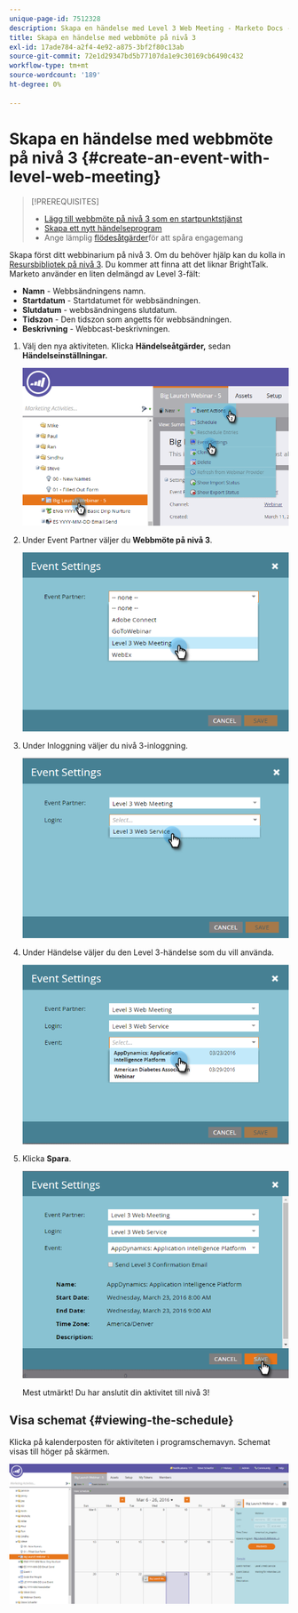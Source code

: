 ```yaml
---
unique-page-id: 7512328
description: Skapa en händelse med Level 3 Web Meeting - Marketo Docs - produktdokumentation
title: Skapa en händelse med webbmöte på nivå 3
exl-id: 17ade784-a2f4-4e92-a875-3bf2f80c13ab
source-git-commit: 72e1d29347bd5b77107da1e9c30169cb6490c432
workflow-type: tm+mt
source-wordcount: '189'
ht-degree: 0%

---
```


# Skapa en händelse med webbmöte på nivå 3 {#create-an-event-with-level-web-meeting}

>[!PREREQUISITES]
>
>* [Lägg till webbmöte på nivå 3 som en startpunktstjänst](/help/marketo/product-docs/administration/additional-integrations/add-level-3-web-meeting-as-a-launchpoint-service.md)
>* [Skapa ett nytt händelseprogram](/help/marketo/product-docs/demand-generation/events/understanding-events/create-a-new-event-program.md)
>* Ange lämplig [flödesåtgärder](/help/marketo/product-docs/core-marketo-concepts/smart-campaigns/flow-actions/add-a-flow-step-to-a-smart-campaign.md)för att spåra engagemang


Skapa först ditt webbinarium på nivå 3. Om du behöver hjälp kan du kolla in [Resursbibliotek på nivå 3](https://www.level3.com/en/resource-library/). Du kommer att finna att det liknar BrightTalk.  Marketo använder en liten delmängd av Level 3-fält:

* **Namn** - Webbsändningens namn.
* **Startdatum** - Startdatumet för webbsändningen.
* **Slutdatum** - webbsändningens slutdatum.
* **Tidszon** - Den tidszon som angetts för webbsändningen.
* **Beskrivning** - Webbcast-beskrivningen.

1. Välj den nya aktiviteten. Klicka **Händelseåtgärder,** sedan **Händelseinställningar.**

   ![](assets/image2016-3-24-15-3a40-3a39.png)

1. Under Event Partner väljer du **Webbmöte på nivå 3**.

   ![](assets/image2016-3-24-15-3a42-3a10.png)

1. Under Inloggning väljer du nivå 3-inloggning.

   ![](assets/image2016-3-24-15-3a43-3a43.png)

1. Under Händelse väljer du den Level 3-händelse som du vill använda.

   ![](assets/image2016-3-24-15-3a44-3a41.png)

1. Klicka **Spara**.

   ![](assets/image2016-3-24-15-3a45-3a31.png)

   Mest utmärkt! Du har anslutit din aktivitet till nivå 3!

## Visa schemat  {#viewing-the-schedule}

Klicka på kalenderposten för aktiviteten i programschemavyn. Schemat visas till höger på skärmen.

![](assets/image2016-3-24-15-3a51-3a7.png)
